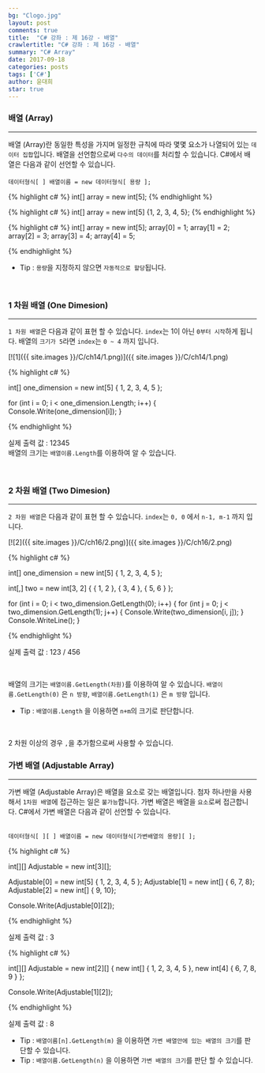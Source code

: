 ```yaml
---
bg: "Clogo.jpg"
layout: post
comments: true
title:  "C# 강좌 : 제 16강 - 배열"
crawlertitle: "C# 강좌 : 제 16강 - 배열"
summary: "C# Array"
date: 2017-09-18
categories: posts
tags: ['C#']
author: 윤대희
star: true
---
```


### 배열 (Array) ###
----------
배열 (Array)란 동일한 특성을 가지며 일정한 규칙에 따라 몇몇 요소가 나열되어 있는 `데이터 집합`입니다. 배열을 선언함으로써 `다수의 데이터`를 처리할 수 있습니다. C#에서 배열은 다음과 같이 선언할 수 있습니다.
<br><br>
`데이터형식[ ] 배열이름 = new 데이터형식[ 용량 ];`

{% highlight c# %}
int[] array = new int[5];
{% endhighlight %}

{% highlight c# %}
int[] array = new int[5] {1, 2, 3, 4, 5};
{% endhighlight %}

{% highlight c# %}
int[] array = new int[5];
array[0] = 1;
array[1] = 2;
array[2] = 3;
array[3] = 4;
array[4] = 5;

{% endhighlight %}

* Tip : `용량`을 지정하지 않으면 `자동적으로 할당`됩니다.

<br>

### 1 차원 배열 (One Dimesion) ###
----------
`1 차원 배열`은 다음과 같이 표현 할 수 있습니다. `index`는 1이 아닌 `0부터 시작`하게 됩니다. 배열의 `크기가 5`라면 `index`는 `0 ~ 4` 까지 입니다.


[![1]({{ site.images }}/C/ch14/1.png)]({{ site.images }}/C/ch14/1.png)


{% highlight c# %}

int[] one_dimension = new int[5] { 1, 2, 3, 4, 5 };

for (int i = 0; i < one_dimension.Length; i++)
{
    Console.Write(one_dimension[i]);
}

{% endhighlight %}

실제 출력 값 : 12345
<br>
배열의 크기는 `배열이름.Length`를 이용하여 알 수 있습니다.

<br>

### 2 차원 배열 (Two Dimesion) ###
----------
`2 차원 배열`은 다음과 같이 표현 할 수 있습니다. `index`는  `0, 0` 에서 `n-1, m-1` 까지 입니다.

[![2]({{ site.images }}/C/ch16/2.png)]({{ site.images }}/C/ch16/2.png)


{% highlight c# %}

int[] one_dimension = new int[5] { 1, 2, 3, 4, 5 };

int[,] two = new int[3, 2] { { 1, 2 }, { 3, 4 }, { 5, 6 } };

for (int i = 0; i < two_dimension.GetLength(0); i++)
{
    for (int j = 0; j < two_dimension.GetLength(1); j++)
    {
        Console.Write(two_dimension[i, j]);
    }
    Console.WriteLine();
}

{% endhighlight %}

실제 출력 값 : 123 / 456

<br>

배열의 크기는 `배열이름.GetLength(차원)`를 이용하여 알 수 있습니다. `배열이름.GetLength(0)` 은 `n 방향`, `배열이름.GetLength(1)` 은 `m 방향` 입니다.

* Tip : `배열이름.Length` 을 이용하면 `n+m`의 크기로 판단합니다.

<br>

2 차원 이상의 경우 `,`을 추가함으로써 사용할 수 있습니다.

### 가변 배열 (Adjustable Array) ###
----------
가변 배열 (Adjustable Array)은 배열을 요소로 갖는 배열입니다. 첨자 하나만을 사용해서 `1차원 배열`에 접근하는 일은 `불가능`합니다. 가변 배열은 배열을 `요소`로써 접근합니다. C#에서 가변 배열은 다음과 같이 선언할 수 있습니다.
<br><br>

`데이터형식[ ][ ] 배열이름 = new 데이터형식[가변배열의 용량][ ];`

{% highlight c# %}

int[][] Adjustable = new int[3][];

Adjustable[0] = new int[5] { 1, 2, 3, 4, 5 };
Adjustable[1] = new int[] { 6, 7, 8};
Adjustable[2] = new int[] { 9, 10};

Console.Write(Adjustable[0][2]);

{% endhighlight %}

실제 출력 값 : 3

{% highlight c# %}

int[][] Adjustable = new int[2][] { new int[] { 1, 2, 3, 4, 5 }, 
                                            new int[4] { 6, 7, 8, 9 } };

Console.Write(Adjustable[1][2]);

{% endhighlight %}

실제 출력 값 : 8

* Tip :  `배열이름[n].GetLength(m)` 을 이용하면 `가변 배열안에 있는 배열의 크기`를 판단할 수 있습니다.
* Tip :  `배열이름.GetLength(n)` 을 이용하면 `가변 배열의 크기`를 판단 할 수 있습니다.
